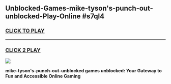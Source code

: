
## Unblocked-Games-mike-tyson's-punch-out-unblocked-Play-Online #s7ql4
<h3>
<a href="https://news.freeplayer.one?title=mike-tyson's-punch-out-unblocked&ref=3">CLICK TO PLAY</a></h3>
<hr>

<h3>
<a href="https://news.freeplayer.one?title=mike-tyson's-punch-out-unblocked&ref=3">CLICK 2 PLAY</a>
  
</h3>

<a href="https://news.freeplayer.one?title=mike-tyson's-punch-out-unblocked&ref=3"><img src="https://clearcache.store/games.png"></a>


**mike-tyson's-punch-out-unblocked games unblocked: Your Gateway to Fun and Accessible Online Gaming**
